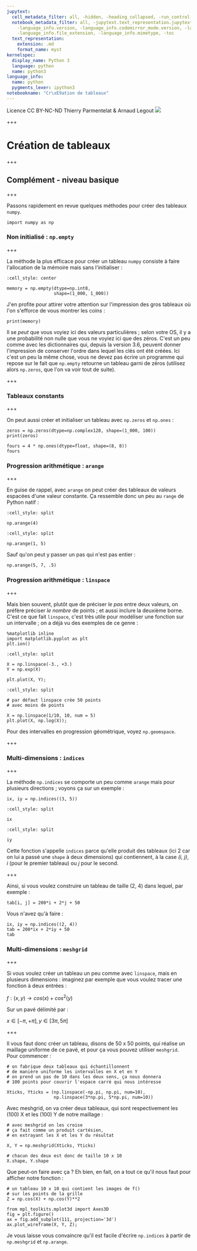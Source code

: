```yaml
---
jupytext:
  cell_metadata_filter: all, -hidden, -heading_collapsed, -run_control, -trusted
  notebook_metadata_filter: all, -jupytext.text_representation.jupytext_version, -jupytext.text_representation.format_version,
    -language_info.version, -language_info.codemirror_mode.version, -language_info.codemirror_mode,
    -language_info.file_extension, -language_info.mimetype, -toc
  text_representation:
    extension: .md
    format_name: myst
kernelspec:
  display_name: Python 3
  language: python
  name: python3
language_info:
  name: python
  pygments_lexer: ipython3
notebookname: "Cr\xE9ation de tableaux"
---
```


<div class="licence">
<span>Licence CC BY-NC-ND</span>
<span>Thierry Parmentelat &amp; Arnaud Legout</span>
<span><img src="media/both-logos-small-alpha.png" /></span>
</div>

+++

# Création de tableaux

+++

## Complément - niveau basique

+++

Passons rapidement en revue quelques méthodes pour créer des tableaux `numpy`.

```{code-cell} ipython3
import numpy as np
```

### Non initialisé : `np.empty`

+++

La méthode la plus efficace pour créer un tableau `numpy` consiste à faire l'allocation de la mémoire mais sans l'initialiser :

```{code-cell} ipython3
:cell_style: center

memory = np.empty(dtype=np.int8,
                  shape=(1_000, 1_000))
```

J'en profite pour attirer votre attention sur l'impression des gros tableaux où l'on s'efforce de vous montrer les coins :

```{code-cell} ipython3
print(memory)
```

Il se *peut* que vous voyiez ici des valeurs particulières ; selon votre OS, il y a une probabilité non nulle que vous ne voyiez ici que des zéros. C'est un peu comme avec les dictionnaires qui, depuis la version 3.6, peuvent donner l'impression de conserver l'ordre dans lequel les clés ont été créées. Ici c'est un peu la même chose, vous ne devez pas écrire un programme qui repose sur le fait que `np.empty` retourne un tableau garni de zéros (utilisez alors `np.zeros`, que l'on va voir tout de suite).

+++

### Tableaux constants

+++

On peut aussi créer et initialiser un tableau avec `np.zeros` et `np.ones` :

```{code-cell} ipython3
zeros = np.zeros(dtype=np.complex128, shape=(1_000, 100))
print(zeros)
```

```{code-cell} ipython3
fours = 4 * np.ones(dtype=float, shape=(8, 8))
fours
```

### Progression arithmétique : `arange`

+++

En guise de rappel, avec `arange` on peut créer des tableaux de valeurs espacées d'une valeur constante. Ça ressemble donc un peu au `range` de Python natif :

```{code-cell} ipython3
:cell_style: split

np.arange(4)
```

```{code-cell} ipython3
:cell_style: split

np.arange(1, 5)
```

Sauf qu'on peut y passer un pas qui n'est pas entier :

```{code-cell} ipython3
np.arange(5, 7, .5)
```

### Progression arithmétique : `linspace`

+++

Mais bien souvent, plutôt que de préciser *le pas* entre deux valeurs, on préfère préciser *le nombre* de points ; et aussi inclure la deuxième borne. C'est ce que fait `linspace`, c'est très utile pour modéliser une fonction sur un intervalle ; on a déjà vu des exemples de ce genre :

```{code-cell} ipython3
%matplotlib inline
import matplotlib.pyplot as plt
plt.ion()
```

```{code-cell} ipython3
:cell_style: split

X = np.linspace(-3., +3.)
Y = np.exp(X)

plt.plot(X, Y);
```

```{code-cell} ipython3
:cell_style: split

# par défaut linspace crée 50 points
# avec moins de points

X = np.linspace(1/10, 10, num = 5)
plt.plot(X, np.log(X));
```

Pour des intervalles en progression géométrique, voyez `np.geomspace`.

+++

### Multi-dimensions : `indices`

+++

La méthode `np.indices` se comporte un peu comme `arange` mais pour plusieurs directions ; voyons ça sur un exemple :

```{code-cell} ipython3
ix, iy = np.indices((3, 5))
```

```{code-cell} ipython3
:cell_style: split

ix
```

```{code-cell} ipython3
:cell_style: split

iy
```

Cette fonction s'appelle `indices` parce qu'elle produit des tableaux (ici 2 car on lui a passé une `shape` à deux dimensions) qui contiennent, à la case *(i, j)*, $i$ (pour le premier tableau) ou $j$ pour le second.

+++

Ainsi, si vous voulez construire un tableau de taille (2, 4) dans lequel, par exemple :
```pythonpython
tab[i, j] = 200*i + 2*j + 50
```
Vous n'avez qu'à faire :

```{code-cell} ipython3
ix, iy = np.indices((2, 4))
tab = 200*ix + 2*iy + 50
tab
```

### Multi-dimensions : `meshgrid`

+++

Si vous voulez créer un tableau un peu comme avec `linspace`, mais en plusieurs dimensions : imaginez par exemple que vous voulez tracer une fonction à deux entrées :

$f : (x, y) \longrightarrow cos(x) + cos^2(y)$

Sur un pavé délimité par :

$x \in [-\pi, +\pi], y \in [3\pi, 5\pi]$

+++

Il vous faut donc créer un tableau, disons de 50 x 50 points, qui réalise un maillage uniforme de ce pavé, et pour ça vous pouvez utiliser `meshgrid`. Pour commencer :

```{code-cell} ipython3
# on fabrique deux tableaux qui échantillonnent
# de manière uniforme les intervalles en X et en Y
# on prend un pas de 10 dans les deux sens, ça nous donnera
# 100 points pour couvrir l'espace carré qui nous intéresse

Xticks, Yticks = (np.linspace(-np.pi, np.pi, num=10),
                  np.linspace(3*np.pi, 5*np.pi, num=10))
```

Avec meshgrid, on va créer deux tableaux, qui sont respectivement les (100) X et les (100) Y de notre maillage :

```{code-cell} ipython3
# avec meshgrid on les croise
# ça fait comme un produit cartésien, 
# en extrayant les X et les Y du résultat

X, Y = np.meshgrid(Xticks, Yticks)

# chacun des deux est donc de taille 10 x 10
X.shape, Y.shape
```

Que peut-on faire avec ça ? Eh bien, en fait, on a tout ce qu'il nous faut pour afficher notre fonction :

```{code-cell} ipython3
# un tableau 10 x 10 qui contient les images de f()
# sur les points de la grille
Z = np.cos(X) + np.cos(Y)**2
```

```{code-cell} ipython3
from mpl_toolkits.mplot3d import Axes3D
fig = plt.figure()
ax = fig.add_subplot(111, projection='3d')
ax.plot_wireframe(X, Y, Z);
```

Je vous laisse vous convaincre qu'il est facile d'écrire `np.indices` à partir de `np.meshgrid` et `np.arange`.
